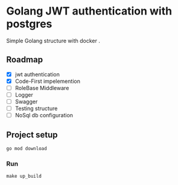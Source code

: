 # Golang JWT authentication with postgres
Simple Golang structure with docker .

## Roadmap

 * [x] jwt authentication
 * [x] Code-First impelemention
 * [ ] RoleBase Middleware
 * [ ] Logger
 * [ ] Swagger
 * [ ] Testing structure
 * [ ] NoSql db configuration
 
 ## Project setup
```
go mod download
```

### Run
```
make up_build
```
